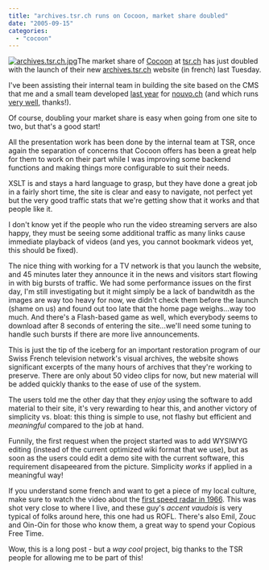 ```yaml
---
title: "archives.tsr.ch runs on Cocoon, market share doubled"
date: "2005-09-15"
categories: 
  - "cocoon"
---
```


[![archives.tsr.ch.jpg](images/archives.tsr.ch.jpg)](http://archives.tsr.ch)The market share of [Cocoon](http://cocoon.apache.org) at [tsr.ch](http://www.tsr.ch) has just doubled with the launch of their new [archives.tsr.ch](http://archives.tsr.ch) website (in french) last Tuesday.

I've been assisting their internal team in building the site based on the CMS that me and a small team developed [last year](http://codeconsult.ch/bertrand/archives/000370.html) for [nouvo.ch](http://nouvo.ch) (and which runs [very well](http://codeconsult.ch/bertrand/archives/000566.html), thanks!).

Of course, doubling your market share is easy when going from one site to two, but that's a good start!

All the presentation work has been done by the internal team at TSR, once again the separation of concerns that Cocoon offers has been a great help for them to work on their part while I was improving some backend functions and making things more configurable to suit their needs.

XSLT is and stays a hard language to grasp, but they have done a great job in a fairly short time, the site is clear and easy to navigate, not perfect yet but the very good traffic stats that we're getting show that it works and that people like it.

I don't know yet if the people who run the video streaming servers are also happy, they must be seeing some additional traffic as many links cause immediate playback of videos (and yes, you cannot bookmark videos yet, this should be fixed).

The nice thing with working for a TV network is that you launch the website, and 45 minutes later they announce it in the news and visitors start flowing in with big bursts of traffic. We had some performance issues on the first day, I'm still investigating but it might simply be a lack of bandwitdh as the images are way too heavy for now, we didn't check them before the launch (shame on us) and found out too late that the home page weighs...way too much. And there's a Flash-based game as well, which everybody seems to download after 8 seconds of entering the site...we'll need some tuning to handle such bursts if there are more live announcements.

This is just the tip of the iceberg for an important restoration program of our Swiss French television network's visual archives, the website shows significant excerpts of the many hours of archives that they're working to preserve. There are only about 50 video clips for now, but new material will be added quickly thanks to the ease of use of the system.

The users told me the other day that they _enjoy_ using the software to add material to their site, it's very rewarding to hear this, and another victory of simplicity vs. bloat: this thing is simple to use, not flashy but efficient and _meaningful_ compared to the job at hand.

Funnily, the first request when the project started was to add WYSIWYG editing (instead of the current optimized wiki format that we use), but as soon as the users could edit a demo site with the current software, this requirement disapeeared from the picture. Simplicity _works_ if applied in a meaningful way!

If you understand some french and want to get a piece of my local culture, make sure to watch the video about the [first speed radar in 1966](http://archives.tsr.ch/recherche?q_role=story&q_quick-search=radar). This was shot very close to where I live, and these guy's _accent vaudois_ is very typical of folks around here, this one had us ROFL. There's also Emil, Zouc and Oin-Oin for those who know them, a great way to spend your Copious Free Time.

Wow, this is a long post - but a _way cool_ project, big thanks to the TSR people for allowing me to be part of this!
